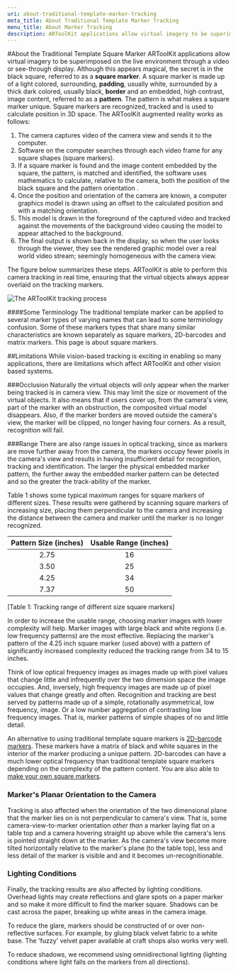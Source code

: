 ```yaml
---
uri: about-traditional-template-marker-tracking
meta_title: About Traditional Template Marker Tracking
menu_title: About Marker Tracking
description: ARToolKit applications allow virtual imagery to be superimposed on the live environment through a video or see-through display. Although this appears magical, the secret is in the black squares used as tracking markers.
---
```


#About the Traditional Template Square Marker
ARToolKit applications allow virtual imagery to be superimposed on the live environment through a video or see-through display. Although this appears magical, the secret is in the black square, referred to as a **square marker**. A square marker is made up of a light colored, surrounding, **padding**, usually white, surrounded by a thick dark colored, usually black, **border** and an embedded, high contrast, image content, referred to as a **pattern**. The pattern is what makes a square marker unique. Square markers are recognized, tracked and is used to calculate position in 3D space. The ARToolKit augmented reality works as follows:

1.  The camera captures video of the camera view and sends it to the computer.
2.  Software on the computer searches through each video frame for any square shapes (square markers).
3.  If a square marker is found and the image content embedded by the square, the pattern, is matched and identified, the software uses mathematics to calculate, relative to the camera, both the position of the black square and the pattern orientation .
4.  Once the position and orientation of the camera are known, a computer graphics model is drawn using an offset to the calculated position and with a matching orientation.
5.  This model is drawn in the foreground of the captured video and tracked against the movements of the background video causing the model to appear attached to the background.
6.  The final output is shown back in the display, so when the user looks through the viewer, they see the rendered graphic model over a real world video stream; seemingly homogeneous with the camera view.

The figure below summarizes these steps. ARToolKit is able to perform this camera tracking in real time, ensuring that the virtual objects always appear overlaid on the tracking markers.

![The ARToolKit tracking process][diagram]

####Some Terminology
The traditional template marker can be applied to several marker types of varying names that can lead to some terminology confusion. Some of these markers types that share many similar characteristics are known separately as square markers, 2D-barcodes and matrix markers. This page is about square markers.

##Limitations
While vision-based tracking is exciting in enabling so many applications, there are limitations which affect ARToolKit and other vision based systems.

###Occlusion
Naturally the virtual objects will only appear when the marker being tracked is in camera view. This may limit the size or movement of the virtual objects. It also means that if users cover up, from the camera's view, part of the marker with an obstruction, the composited virtual model disappears. Also, if the marker borders are moved outside the camera's view, the marker will be clipped, no longer having four corners. As a result, recognition will fail.

###Range
There are also range issues in optical tracking, since as markers are move further away from the camera, the markers occupy fewer pixels in the camera's view and results in having insufficient detail for recognition, tracking and identification. The larger the physical embedded marker pattern, the further away the embedded marker pattern can be detected and so the greater the track-ability of the marker.

Table 1 shows some typical maximum ranges for square markers of different sizes. These results were gathered by scanning square markers of increasing size, placing them perpendicular to the camera and increasing the distance between the camera and marker until the marker is no longer recognized.

| Pattern Size (inches)  |  Usable Range (inches) |
| :---------------------------: | :-------------------------------:
| 2.75                              | 16
| 3.50                              | 25
| 4.25                              | 34
| 7.37                              | 50
[Table 1: Tracking range of different size square markers]

In order to increase the usable range, choosing marker images with lower complexity will help. Marker images with large black and white regions (i.e. low frequency patterns) are the most effective. Replacing the marker's pattern of the 4.25 inch square marker (used above) with a pattern of significantly increased complexity reduced the tracking range from 34 to 15 inches.

Think of low optical frequency images as images made up with pixel values that change little and infrequently over the two dimension space the image occupies. And, inversely, high frequency images are made up of pixel values that change greatly and often.  Recognition and tracking are best served by patterns made up of a simple, rotationally asymmetrical, low frequency, image. Or a low number aggregation of contrasting low frequency images. That is, marker patterns of simple shapes of no and little detail.

An alternative to using traditional template square markers is [2D-barcode markers][marker_barcode]. These markers have a matrix of black and white squares in the interior of the marker producing a unique pattern. 2D-barcodes can have a much lower optical frequency than traditional template square markers depending on the complexity of the pattern content. You are also able to [make your own square markers][marker_training].

### Marker's Planar Orientation to the Camera
Tracking is also affected when the orientation of the two dimensional  plane that the marker lies on is not perpendicular to camera's view. That is, some camera-view-to-marker orientation *other than* a marker laying flat on a table top and a camera hovering straight up above while the camera's lens is pointed straight down at the marker. As the camera's view become more tilted horizontally relative to the marker's plane (to the table top), less and less detail of the marker is visible and and it becomes un-recognitionable.

### Lighting Conditions
Finally, the tracking results are also affected by lighting conditions. Overhead lights may create reflections and glare spots on a paper marker and so make it more difficult to find the marker square. Shadows can be cast across the paper, breaking up white areas in the camera image.

To reduce the glare, markers should be constructed of or over non-reflective surfaces. For example, by gluing black velvet fabric to a white base. The 'fuzzy' velvet paper available at craft shops also works very well.

To reduce shadows, we recommend using omnidirectional lighting (lighting conditions where light falls on the markers from all directions).

[diagram]: ../_media/diagram.jpg
[marker_barcode]: ../3_Marker_Training/marker_barcode.md
[marker_training]: ../3_Marker_Training/marker_training.md
